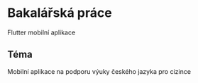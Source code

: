 # Bakalářská práce

Flutter mobilní aplikace

## Téma

Mobilní aplikace na podporu výuky českého jazyka pro cizince

